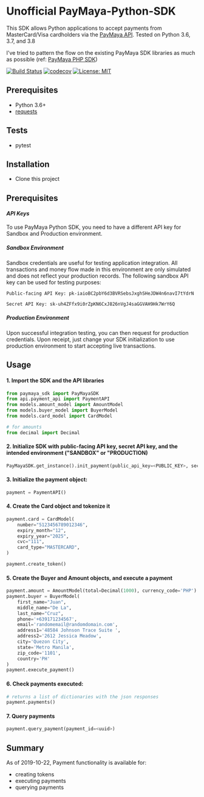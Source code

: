 # Unofficial PayMaya-Python-SDK
This SDK allows Python applications to accept payments from MasterCard/Visa cardholders via the <a href="https://developers.paymaya.com/blog/entry/paymaya-api-and-sdk-documentation">PayMaya API</a>. Tested on Python 3.6, 3.7, and 3.8

I've tried to pattern the flow on the existing PayMaya SDK libraries as much as possible (ref: <a href="https://github.com/PayMaya/PayMaya-PHP-SDK/">PayMaya PHP SDK</a>) 

[![Build Status](https://travis-ci.com/jorgec/PayMaya-Python-SDK.svg?branch=master)](https://travis-ci.com/jorgec/PayMaya-Python-SDK)
[![codecov](https://codecov.io/gh/jorgec/PayMaya-Python-SDK/branch/master/graph/badge.svg)](https://codecov.io/gh/jorgec/PayMaya-Python-SDK)
[![License: MIT](https://img.shields.io/badge/License-MIT-yellow.svg)](https://opensource.org/licenses/MIT)

## Prerequisites
- Python 3.6+
- <a href="https://pypi.org/project/requests/">requests</a>

## Tests
- pytest

## Installation
- Clone this project

## Prerequisites

#### _API Keys_
To use PayMaya Python SDK, you need to have a different API key for Sandbox and Production environment.
 
##### _Sandbox Environment_
 
Sandbox credentials are useful for testing application integration. All transactions and money flow made in this environment are only simulated and does not reflect your production records. The following sandbox API key can be used for testing purposes:

 ```
Public-facing API Key: pk-iaioBC2pbY6d3BVRSebsJxghSHeJDW4n6navI7tYdrN

Secret API Key: sk-uh4ZFfx9i0rZpKN6CxJ826nVgJ4saGGVAH9Hk7WrY6Q
```
 
##### _Production Environment_
 
Upon successful integration testing, you can then request for production credentials. Upon receipt, just change your SDK initialization to use production environment to start accepting live transactions.

## Usage
#### 1. Import the SDK and the API libraries
```python
from paymaya_sdk import PayMayaSDK
from api.payment_api import PaymentAPI
from models.amount_model import AmountModel
from models.buyer_model import BuyerModel
from models.card_model import CardModel

# for amounts
from decimal import Decimal
```
#### 2. Initialize SDK with public-facing API key, secret API key, and the intended environment ("SANDBOX" or "PRODUCTION)
```python
PayMayaSDK.get_instance().init_payment(public_api_key=<PUBLIC_KEY>, secret_api_key=<SECRET_KEY>, environment=<"SANDBOX"/"PRODUCTION">)
```
#### 3. Initialize the payment object:
```python
payment = PaymentAPI()
```
#### 4. Create the Card object and tokenize it
```python
payment.card = CardModel(
    number="5123456789012346",
    expiry_month="12",
    expiry_year="2025",
    cvc="111",
    card_type="MASTERCARD",
)

payment.create_token()
```
#### 5. Create the Buyer and Amount objects, and execute a payment
```python
payment.amount = AmountModel(total=Decimal(1000), currency_code='PHP')
payment.buyer = BuyerModel(
    first_name="Juan",
    middle_name="De La",
    last_name="Cruz",
    phone='+639171234567',
    email='randomemail@randomdomain.com',
    address1='48584 Johnson Trace Suite ',
    address2='2612 Jessica Meadow',
    city='Quezon City',
    state='Metro Manila',
    zip_code='1101',
    country='PH'
)
payment.execute_payment()
```
#### 6. Check payments executed:
```python
# returns a list of dictionaries with the json responses
payment.payments()
```
#### 7. Query payments
```python
payment.query_payment(payment_id=<uuid>)
```
## Summary
As of 2019-10-22, Payment functionality is available for:
- creating tokens
- executing payments
- querying payments